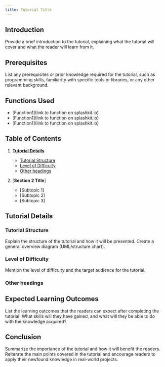 ```yaml
---
title: Tutorial Title
---
```


## Introduction

Provide a brief introduction to the tutorial, explaining what the tutorial will cover and what the
reader will learn from it.

## Prerequisites

List any prerequisites or prior knowledge required for the tutorial, such as programming skills,
familiarity with specific tools or libraries, or any other relevant background.

## Functions Used
<!-- (Link to Splashkit documentation) -->

- [Function1](link to function on splashkit.io)
- [Function1](link to function on splashkit.io)
- [Function1](link to function on splashkit.io)

## Table of Contents

1. [**Tutorial Details**](#tutorial-details)
    - [Tutorial Structure](#tutorial-structure)
    - [Level of Difficulty](#level-of-difficulty)
    - [Other headings](#other-headings)

    <!-- Add other headings -->
2. [**Section 2 Title**]
    - [Subtopic 1]
    - [Subtopic 2]
    - [Subtopic 3]

## Tutorial Details

### Tutorial Structure

Explain the structure of the tutorial and how it will be presented. Create a general overview diagram (UML/structure chart).

### Level of Difficulty

Mention the level of difficulty and the target audience for the tutorial.

### Other headings
<!-- Update to add other heading for any more tutorial details -->

## Expected Learning Outcomes

List the learning outcomes that the readers can expect after completing the tutorial. What skills
will they have gained, and what will they be able to do with the knowledge acquired?

## Conclusion

Summarize the importance of the tutorial and how it will benefit the readers. Reiterate the main
points covered in the tutorial and encourage readers to apply their newfound knowledge in real-world
projects.
